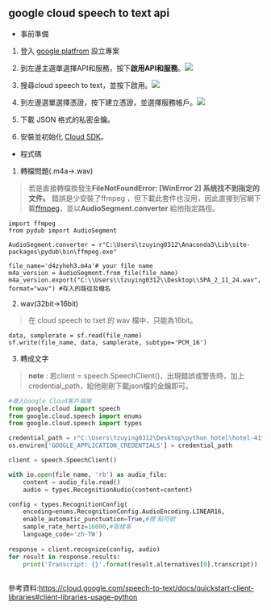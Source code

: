 
## google cloud speech to text api
* 事前準備
1. 登入 [google platfrom](https://accounts.google.com/signin/v2/identifier?service=cloudconsole&passive=1209600&osid=1&continue=https%3A%2F%2Fconsole.cloud.google.com%2F%3Fhl%3Dzh-TW%26ref%3Dhttps%3A%2F%2Fwww.google.com%2F&followup=https%3A%2F%2Fconsole.cloud.google.com%2F%3Fhl%3Dzh-TW%26ref%3Dhttps%3A%2F%2Fwww.google.com%2F&hl=zh-TW&flowName=GlifWebSignIn&flowEntry=ServiceLogin) 設立專案

2. 到左邊主選單選擇API和服務，按下**啟用API和服務**。![](https://i.imgur.com/zm7xADO.png)

3. 搜尋cloud speech to text，並按下啟用。![](https://i.imgur.com/f3fhDho.png)

4. 到左邊選單選擇憑證，按下建立憑證，並選擇服務帳戶。![](https://i.imgur.com/Kl94sqC.png)

5. 下載 JSON 格式的私密金鑰。

6. 安裝並初始化 [Cloud SDK](https://cloud.google.com/sdk/docs/)。


* 程式碼
 
1. 轉檔問題(.m4a->.wav)
> 若是直接轉檔換發生**FileNotFoundError: [WinError 2] 系统找不到指定的文件。** 錯誤是少安裝了ffmpeg ，但下載此套件也沒用，因此直接到官網下載[ffmpeg](http://www.ffmpeg.org/download.html#build-windows)，並以**AudioSegment.converter** 給他指定路徑。
```python=
import ffmpeg
from pydub import AudioSegment

AudioSegment.converter = r"C:\Users\tzuying0312\Anaconda3\Lib\site-packages\pydub\bin\ffmpeg.exe"

file_name='d4zyheh3.m4a'# your file name
m4a_version = AudioSegment.from_file(file_name)
m4a_version.export("C:\\Users\\tzuying0312\\Desktop\\SPA_2_11_24.wav", format="wav") #存入的路徑及檔名
```

2. wav(32bit->16bit)
>在 cloud speech to txet 的 wav 檔中，只能為16bit。
```python=
data, samplerate = sf.read(file_name)
sf.write(file_name, data, samplerate, subtype='PCM_16')

```

3. 轉成文字
>**note** : 若client = speech.SpeechClient()，出現錯誤或警告時，加上credential_path，給他剛剛下載json檔的金鑰即可。
```python
#導入Google Cloud客戶端庫
from google.cloud import speech
from google.cloud.speech import enums
from google.cloud.speech import types

credential_path = r"C:\Users\tzuying0312\Desktop\python_hotel\hotel-41fc8e055f5b.json"
os.environ['GOOGLE_APPLICATION_CREDENTIALS'] = credential_path

client = speech.SpeechClient()

with io.open(file_name, 'rb') as audio_file:
    content = audio_file.read()
    audio = types.RecognitionAudio(content=content)

config = types.RecognitionConfig(
    encoding=enums.RecognitionConfig.AudioEncoding.LINEAR16,
    enable_automatic_punctuation=True,#標ˋ點符號
    sample_rate_hertz=16000,#取樣率
    language_code='zh-TW')
    
response = client.recognize(config, audio)
for result in response.results:
    print('Transcript: {}'.format(result.alternatives[0].transcript))
    
```

參考資料:https://cloud.google.com/speech-to-text/docs/quickstart-client-libraries#client-libraries-usage-python
